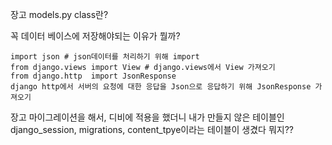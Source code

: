 장고 models.py class란? 

꼭 데이터 베이스에 저장해야되는 이유가 뭘까?



```import json # json데이터를 처리하기 위해 import
import json # json데이터를 처리하기 위해 import
from django.views import View # django.views에서 View 가져오기
from django.http  import JsonResponse
django http에서 서버의 요청에 대한 응답을 Json으로 응답하기 위해 JsonResponse 가져오기
```

장고 마이그레이션을 해서, 디비에 적용을 했더니 내가 만들지 않은 테이블인 django_session, migrations, content_tpye이라는 테이블이 생겼다 뭐지??